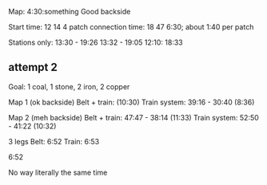 Map: 4:30:something
Good backside

Start time: 12 14
4 patch connection time: 18 47
6:30; about 1:40 per patch

Stations only:
13:30 - 19:26
13:32 - 19:05
12:10: 18:33

## attempt 2

Goal: 1 coal, 1 stone, 2 iron, 2 copper

Map 1 (ok backside)
Belt + train: (10:30)
Train system: 39:16 - 30:40 (8:36)

Map 2 (meh backside)
Belt + train: 47:47 - 38:14 (11:33)
Train system: 52:50 - 41:22 (10:32)

3 legs
Belt: 6:52
Train: 6:53

6:52

No way literally the same time